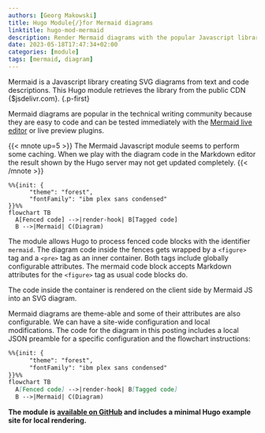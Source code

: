 ```yaml
---
authors: [Georg Makowski]
title: Hugo Module{/}for Mermaid diagrams
linktitle: hugo-mod-mermaid
description: Render Mermaid diagrams with the popular Javascript library
date: 2023-05-18T17:47:34+02:00
categories: [module]
tags: [mermaid, diagram]
---
```


Mermaid is a Javascript library creating SVG diagrams from text and code descriptions. This Hugo module retrieves the library from the public CDN {$jsdelivr.com}.
{.p-first} <!--more-->

Mermaid diagrams are popular in the technical writing community because they are easy to code and can be tested immediately with the [Mermaid live editor](https://mermaid.live) or live preview plugins.

{{< mnote up=5 >}}
The Mermaid Javascript module seems to perform some caching. When we play with the diagram code in the Markdown editor the result shown by the Hugo server may not get updated completely.
{{< /mnote >}}

```mermaid {.fig--size-tiny .fig--posh-left}
%%{init: { 
      "theme": "forest",
      "fontFamily": "ibm plex sans condensed"
}}%%
flowchart TB
  A[Fenced code] -->|render-hook| B[Tagged code] 
  B -->|Mermaid| C(Diagram)
```

The module allows Hugo to process fenced code blocks with the identifier `mermaid`. The diagram code inside the fences gets wrapped by a `<figure>` tag and a `<pre>` tag as an inner container. Both tags include globally configurable attributes. The mermaid code block accepts Markdown attributes for the `<figure>` tag as usual code blocks do.

The code inside the container is rendered on the client side by Mermaid JS into an SVG diagram.

Mermaid diagrams are theme-able and some of their attributes are also configurable. We can have a site-wide configuration and local modifications. The code for the diagram in this posting includes a local JSON preamble for a specific configuration and the flowchart instructions:

```md
%%{init: { 
      "theme": "forest",
      "fontFamily": "ibm plex sans condensed"
}}%%
flowchart TB
  A[Fenced code] -->|render-hook| B[Tagged code]
  B -->|Mermaid| C(Diagram)
```

**The module is [available on GitHub](https://github.com/bowman2001/hugo-mod-mermaid) and includes a minimal Hugo example site for local rendering.**
